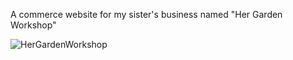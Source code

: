 A commerce website for my sister's business named "Her Garden Workshop" 

![HerGardenWorkshop](https://i.makeagif.com/media/3-27-2022/3qOYXc.gif)
